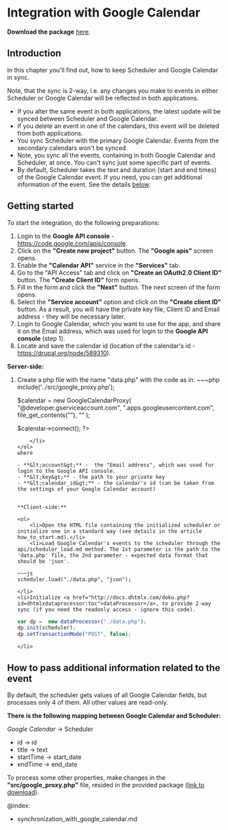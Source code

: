 Integration with Google Calendar 
==============

**Download the package** [here](https://github.com/DHTMLX/scheduler-google-calendar/archive/master.zip).

Introduction
-----------------------------------

In this chapter you'll find out, how to keep Scheduler and Google Calendar in sync.
  
Note, that the sync is 2-way, i.e. any changes you make to events in either Scheduler or Google Calendar will be reflected in both applications.

- If you alter the same event in both applications, the latest update will be synced between Scheduler and Google Calendar.
- If you delete an event in one of the calendars, this event will be deleted from both applications.
- You sync Scheduler with the primary Google Calendar. Events from the secondary calendars won't be synced.
- Note, you sync all the events, containing in both Google Calendar and Scheduler, at once. You can't sync just some specific part of events.
- By default, Scheduler takes the text and duration (start and end times) of the Google Calendar event. If you need, you can get additional information of the event. See the details [below](synchronization_with_google_calendar.md#howtopassadditionalinformationrelatedtotheevent). 

## Getting started

To start the integration, do the following preparations: 

1. Login to the **Google API console** - <a href="https://code.google.com/apis/console">https://code.google.com/apis/console</a>.
2. Click on the **"Create new project"** button. The **"Google apis"** screen opens.
3. Enable the **"Calendar API"** service in the **"Services"** tab.
4. Go to the "API Access" tab and click on **"Create an OAuth2.0 Client ID"** button. The **"Create Client ID"** form opens.
5. Fill in the form  and click the **"Next"** button. The next screen of the form opens.
6. Select the **"Service account"** option and click on the **"Create client ID"** button. As a result, you will have the private key file, Client ID and Email address - they will be necessary later.
8. Login to  Google Calendar, which you want to use for the app, and share it on the Email address, which was used for login to the **Google API console** (step 1).
9. Locate and save the calendar id (location of the calendar's id - <a href="https://drupal.org/node/589310">https://drupal.org/node/589310</a>).



**Server-side:** 

<ol>
	<li> Create a php file with the name "data.php" with the code as in:
~~~php
<?php

include('../src/google_proxy.php');

$calendar = new GoogleCalendarProxy(
    "<account>@developer.gserviceaccount.com",
    "<account>.apps.googleusercontent.com",
    file_get_contents("<key>"),
    "<calendar id>"
);

$calendar->connect();
?>
~~~
	</li>
</ol>
where

- **&lt;account&gt;** -  the "Email address", which was used for login to the Google API console.
- **&lt;key&gt;** - the path to your private key
- **&lt;calendar_id&gt;** - the calendar's id (can be taken from the settings of your Google Calendar account)
   
  
**Client-side:**

<ol>
	<li>Open the HTML file containing the initialized scheduler or initialize one in a standard way (see details in the article how_to_start.md).</li>
	<li>Load Google Calendar's events to the scheduler through the api/scheduler_load.md method. The 1st parameter is the path to the 'data.php' file, the 2nd parameter - expected data format that should be 'json'.
   
~~~js
scheduler.load("./data.php", "json");
~~~
	</li>
    <li>Initialize <a href="http://docs.dhtmlx.com/doku.php?id=dhtmlxdataprocessor:toc">dataProcessor</a>, to provide 2-way sync (if you need the readonly access - ignore this code). 
  
~~~js
var dp =  new dataProcessor("./data.php");
dp.init(scheduler);
dp.setTransactionMode("POST", false);
~~~
	</li>
</ol>


How to pass additional information related to the event
--------------------
By default, the scheduler gets values of all Google Calendar fields, but processes only 4 of them. All other values are read-only. 

**There is the following mapping between Google Calendar and Scheduler:**

_Google Calendar_ ->  Scheduler  
  
  
- id -> id 
- title -> text  
- startTime -> start_date  
- endTime -> end_date  
  
 
To process some other properties, make changes in the **"src/google_proxy.php"** file, resided in the provided package 
([link to download](https://github.com/DHTMLX/scheduler-google-calendar/archive/master.zip)).

@index: 
- synchronization_with_google_calendar.md